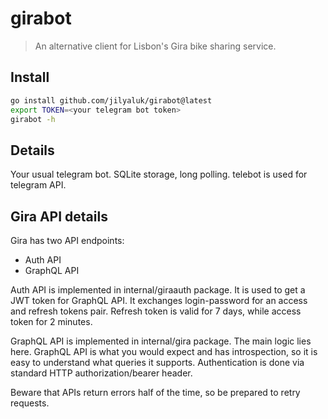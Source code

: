 # girabot

> An alternative client for Lisbon's Gira bike sharing service.

## Install

```sh
go install github.com/jilyaluk/girabot@latest
export TOKEN=<your telegram bot token>
girabot -h
```

## Details

Your usual telegram bot. SQLite storage, long polling. telebot is used for telegram API.

## Gira API details

Gira has two API endpoints:
* Auth API
* GraphQL API

Auth API is implemented in internal/giraauth package. It is used to get a JWT token for GraphQL API.
It exchanges login-password for an access and refresh tokens pair. Refresh token is valid for 7 days, while access token for 2 minutes.

GraphQL API is implemented in internal/gira package. The main logic lies here.
GraphQL API is what you would expect and has introspection, so it is easy to understand what queries it supports. Authentication is done via standard HTTP authorization/bearer header.

Beware that APIs return errors half of the time, so be prepared to retry requests.
